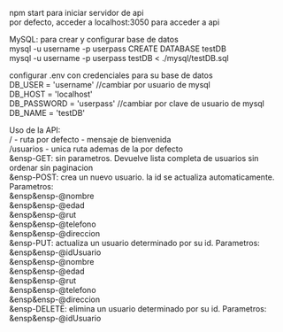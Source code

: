 npm start para iniciar servidor de api  
por defecto, acceder a localhost:3050 para acceder a api

MySQL: para crear y configurar base de datos  
mysql -u username -p userpass CREATE DATABASE testDB  
mysql -u username -p userpass testDB < ./mysql/testDB.sql

configurar .env con credenciales para su base de datos  
DB_USER = 'username' //cambiar por usuario de mysql  
DB_HOST = 'localhost'  
DB_PASSWORD = 'userpass' //cambiar por clave de usuario de mysql  
DB_NAME = 'testDB'

Uso de la API:  
/ - ruta por defecto - mensaje de bienvenida  
/usuarios - unica ruta ademas de la por defecto  
&ensp-GET: sin parametros. Devuelve lista completa de usuarios sin ordenar sin paginacion  
&ensp-POST: crea un nuevo usuario. la id se actualiza automaticamente. Parametros:  
&ensp&ensp-@nombre  
&ensp&ensp-@edad  
&ensp&ensp-@rut  
&ensp&ensp-@telefono  
&ensp&ensp-@direccion  
&ensp-PUT: actualiza un usuario determinado por su id. Parametros:  
&ensp&ensp-@idUsuario  
&ensp&ensp-@nombre  
&ensp&ensp-@edad  
&ensp&ensp-@rut  
&ensp&ensp-@telefono  
&ensp&ensp-@direccion  
&ensp-DELETE: elimina un usuario determinado por su id. Parametros:  
&ensp&ensp-@idUsuario
